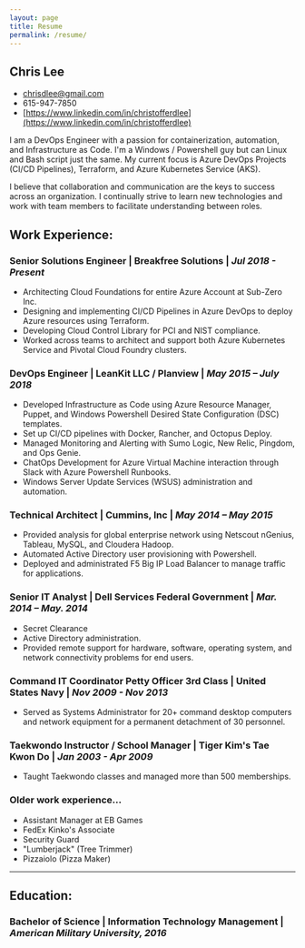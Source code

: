 ```yaml
---
layout: page
title: Resume
permalink: /resume/
---
```


## Chris Lee
* [chrisdlee@gmail.com](mailto:chrisdlee@gmail.com)
* 615-947-7850
* [https://www.linkedin.com/in/christofferdlee](https://www.linkedin.com/in/christofferdlee)

I am a DevOps Engineer with a passion for containerization, automation, and Infrastructure as Code. I'm a Windows / Powershell guy but can Linux and Bash script just the same. My current focus is Azure DevOps Projects (CI/CD Pipelines), Terraform, and Azure Kubernetes Service (AKS).

I believe that collaboration and communication are the keys to success across an organization. I continually strive to learn new technologies and work with team members to facilitate understanding between roles.

## Work Experience:

### Senior Solutions Engineer | **Breakfree Solutions** | *Jul 2018 - Present*

  * Architecting Cloud Foundations for entire Azure Account at Sub-Zero Inc.
  * Designing and implementing CI/CD Pipelines in Azure DevOps to deploy Azure resources using Terraform.
  * Developing Cloud Control Library for PCI and NIST compliance.
  * Worked across teams to architect and support both Azure Kubernetes Service and Pivotal Cloud Foundry clusters.

### DevOps Engineer | **LeanKit LLC / Planview** | *May 2015 – July 2018*

* Developed Infrastructure as Code using Azure Resource Manager, Puppet, and Windows Powershell Desired State Configuration (DSC) templates.
* Set up CI/CD pipelines with Docker, Rancher, and Octopus Deploy.
* Managed Monitoring and Alerting with Sumo Logic, New Relic, Pingdom, and Ops Genie.
* ChatOps Development for Azure Virtual Machine interaction through Slack with Azure Powershell Runbooks.
* Windows Server Update Services (WSUS) administration and automation.

### Technical Architect | **Cummins, Inc** | *May 2014 – May 2015*

* Provided analysis for global enterprise network using Netscout nGenius, Tableau, MySQL, and Cloudera Hadoop.
* Automated Active Directory user provisioning with Powershell.
* Deployed and administrated F5 Big IP Load Balancer to manage traffic for applications.

### Senior IT Analyst | **Dell Services Federal Government** | *Mar. 2014 – May. 2014*

* Secret Clearance
* Active Directory administration.
* Provided remote support for hardware, software, operating system, and network connectivity problems for end users.

### Command IT Coordinator Petty Officer 3rd Class |  **United States Navy** | *Nov 2009 - Nov 2013*

* Served as Systems Administrator for 20+ command desktop computers and network equipment for a permanent detachment of 30 personnel.

### Taekwondo Instructor / School Manager | **Tiger Kim's Tae Kwon Do** | *Jan 2003 - Apr 2009*

* Taught Taekwondo classes and managed more than 500 memberships.

### Older work experience...

* Assistant Manager at EB Games
* FedEx Kinko's Associate
* Security Guard
* "Lumberjack" (Tree Trimmer)
* Pizzaiolo (Pizza Maker)

---

## Education:

### Bachelor of Science | **Information Technology Management** | *American Military University, 2016*
